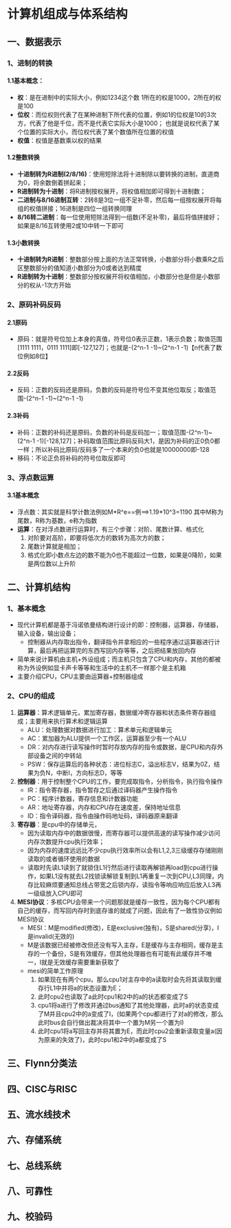 # 计算机组成与体系结构

## 一、数据表示

### 1、进制的转换

#### 1.1基本概念：

- **权**：是在进制中的实际大小，例如1234这个数 1所在的权是1000，2所在的权是100
- **位权**：而位权则代表了在某种进制下所代表的位置，例如1的位权是10的3次方，代表了他是千位，而不是代表它实际大小是1000；
  			也就是说权代表了某个位置的实际大小，而位权代表了某个数值所在位置的权值
- **权值**：权值是基数乘以权的结果

#### 1.2整数转换

- **十进制转为R进制(2/8/16)**：使用短除法将十进制除以要转换的进制，直道商为0，将余数倒着拼起来；
- **R进制转为十进制**：将R进制按权展开，将权值相加即可得到十进制数；
- **二进制与8/16进制互转**：2转8是3位一组不足补零，然后每一组按权展开将每组的权值拼接；16进制是四位一组转换同理
- **8/16转二进制**：每一位使用短除法得到一组数(不足补零)，最后将值拼接好；如果是8/16互转使用2或10中转一下即可

#### 1.3小数转换

- **十进制转为R进制**：整数部分按上面的方法正常转换，小数部分将小数乘R之后区整数部分的值知道小数部分为0或者达到精度
- **R进制转为十进制**：整数部分按权展开将权值相加，小数部分也是但是小数部分的权从-1次方开始

### 2、原码补码反码

#### 2.1原码

- 原码：就是符号位加上本身的真值，符号位0表示正数，1表示负数；取值范围[1111 1111，0111 1111]即[-127,127]；也就是-(2^n-1 -1)~(2^n-1 -1)【n代表了数位例如8位】

#### 2.2反码

- 反码：正数的反码还是原码，负数的反码是符号位不变其他位取反；取值范围-(2^n-1 -1)~(2^n-1 -1)

#### 2.3补码

- 补码：正数的补码还是原码，负数的补码是反码加一；取值范围-(2^n-1)~(2^n-1 -1)[-128,127]；补码取值范围比原码反码大1，是因为补码的正0负0都一样；所以补码比原码/反码多了一个本来的负0也就是10000000即-128	
- 移码：不论正负将补码的符号位取反即可

### 3、浮点数运算

#### 3.1基本概念

- 浮点数：其实就是科学计数法例如M\*R^e==例==>1.19\*10^3=1190
  		其中M称为尾数，R称为基数，e称为指数
- **运算**：在对浮点数进行运算时，有三个步骤：对阶、尾数计算、格式化
  1. 对阶要对高阶，即要将低次方的数转为高次方的数；
  2. 尾数计算就是相加；
  3. 格式化即小数点左边的数不能为0也不能超过一位数，如果是0降阶，如果是两位数以上升阶

## 二、计算机结构

### 1、基本概念

* 现代计算机都是基于冯诺依曼结构进行设计的即：控制器，运算器，存储器，输入设备，输出设备；
  * 控制器从内存取出指令，翻译指令并拿相应的一些程序通过运算器进行计算，最后再把运算完的东西写回内存等等，之后把结果放回内存
* 简单来说计算机由主机+外设组成；而主机只包含了CPU和内存，其他的都被称为外设例如显卡声卡等等和生活中的主机不一样那个是主机箱
* 主要介绍CPU，CPU主要由运算器+控制器组成

### 2、CPU的组成

1. **运算器**：算术逻辑单元，累加寄存器，数据缓冲寄存器和状态条件寄存器组成；主要用来执行算术和逻辑运算
   - ALU：处理数据对数据进行加工：算术单元和逻辑单元
   - AC：累加器为ALU提供一个工作区，运算器至少有一个ALU
   - DR：对内存进行读写操作时暂时存放内存的指令或数据，是CPU和内存外部设备之间的中转站
   - PSW：保存运算后的各种状态：进位标志C，溢出标志V，结果为0Z，结果为负N，中断I，方向标志D，等等
2. **控制器**：用于控制整个CPU的工作，要完成取指令，分析指令，执行指令操作
   - IR：指令寄存器，指令暂存之后通过译码器产生操作指令
   - PC：程序计数器，寄存信息和计数器功能
   - AR：地址寄存器，内存和CPU存在速度差，保持地址信息
   - ID：指令译码器，指令由操作码地址码，译码器原来翻译
3. **寄存器**：是cpu中的存储单元，
   - 因为读取内存中的数据很慢，而寄存器可以提供高速的读写操作减少访问内存次数提升cpu执行效率；
   - 因为内存的速度远远比不少cpu执行效率所以会有L1,2,3三级缓存存储刚刚读取的或者循环使用的数据
   - 读取时先读L1读到了就锁住L1行然后进行读取再解锁再load到cpu进行操作，如果L1没有就去L2找锁读解锁复制到L1再重复一次到CPU,L3同理，内存比较麻烦要通知总线占带宽之后锁内存，读指令等响应响应后放入L3再一级级放入CPU即可
4. **MESI协议**：多核CPU会带来一个问题那就是缓存一致性，因为每个CPU都有自己的缓存，而写回内存时到底存谁的就成了问题，因此有了一致性协议例如MESI协议
   - MESI：M是modified(修改)，E是exclusive(独有)，S是shared(分享)，I是invalid(无效的)
   - M是该数据已经被修改但还没有写入主存，E是缓存与主存相同，缓存是主存的一个备份，S是有效缓存，但其他处理器也有可能有此缓存并不唯一，I就是无效缓存需要重新获取了
   - mesi的简单工作原理
     1. 如果现在有两个cpu，那么cpu1对主存中的a读取时会先将其读取到缓存行L1中并将a的状态设置为E；
     2. 此时cpu2也读取了a此时cpu1和2中的a的状态都变成了S
     3. cpu1将a进行了修改并通过bus通知了其他处理器，此时a的状态变成了M并且cpu2中的a变成了I，(如果两个cpu都进行了对a的修改，那么此时bus会自行做出裁决将其中一个置为M另一个置为I)
     4. 此时cpu1将a写回主存并将其置为E，而此时cpu2会重新读取变量a(因为原来的失效了)，此时cpu1和2中的a都变成了S

## 三、Flynn分类法

## 四、CISC与RISC

## 五、流水线技术

## 六、存储系统

## 七、总线系统

## 八、可靠性

## 九、校验码